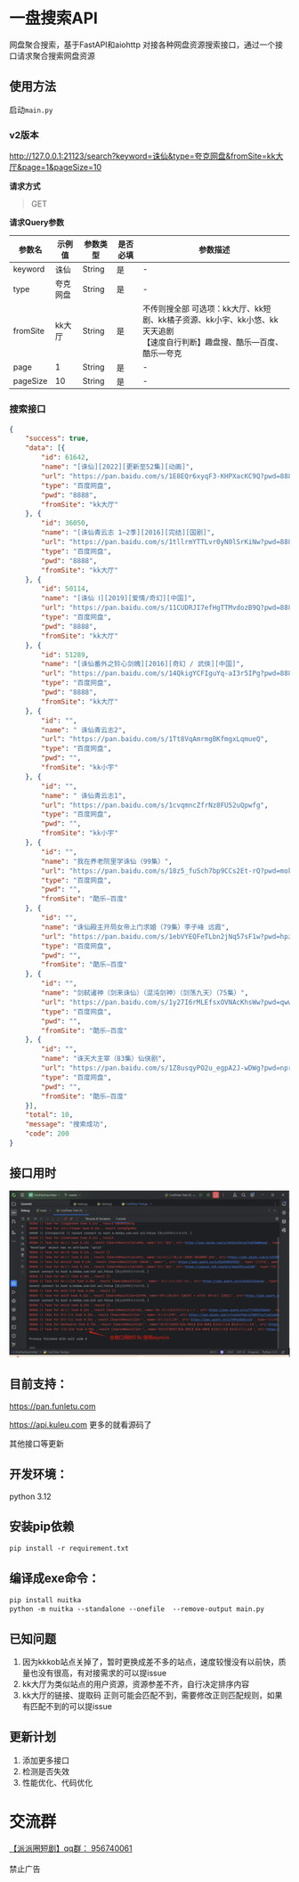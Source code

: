 # 一盘搜索API

网盘聚合搜索，基于FastAPI和aiohttp 对接各种网盘资源搜索接口，通过一个接口请求聚合搜索网盘资源



## 使用方法
启动`main.py`


### v2版本
http://127.0.0.1:21123/search?keyword=诛仙&type=夸克网盘&fromSite=kk大厅&page=1&pageSize=10

**请求方式**

> GET

**请求Query参数**

| 参数名 | 示例值 | 参数类型 | 是否必填 | 参数描述                                                                     |
| --- | --- | ---- | ---- |--------------------------------------------------------------------------|
| keyword | 诛仙 | String | 是 | -                                                                        |
| type | 夸克网盘 | String | 是 | -                                                                        |
| fromSite | kk大厅 | String | 是 | 不传则搜全部 可选项：kk大厅、kk短剧、kk橘子资源、kk小宇、kk小悠、kk天天追剧<br/>【速度自行判断】趣盘搜、酷乐—百度、酷乐—夸克 |
| page | 1 | String | 是 | -                                                                        |
| pageSize | 10 | String | 是 | -                                                                        |

### 搜索接口
```json
{
	"success": true,
	"data": [{
		"id": 61642,
		"name": "[诛仙][2022][更新至52集][动画]",
		"url": "https://pan.baidu.com/s/1E8EQr6xyqF3-KHPXacKC9Q?pwd=8888",
		"type": "百度网盘",
		"pwd": "8888",
		"fromSite": "kk大厅"
	}, {
		"id": 36050,
		"name": "[诛仙青云志 1~2季][2016][完结][国剧]",
		"url": "https://pan.baidu.com/s/1tllrmYTTLvr0yN0lSrKiNw?pwd=8888",
		"type": "百度网盘",
		"pwd": "8888",
		"fromSite": "kk大厅"
	}, {
		"id": 50114,
		"name": "[诛仙 Ⅰ][2019][爱情/奇幻][中国]",
		"url": "https://pan.baidu.com/s/11CUDRJI7efHgTTMvdozB9Q?pwd=8888",
		"type": "百度网盘",
		"pwd": "8888",
		"fromSite": "kk大厅"
	}, {
		"id": 51289,
		"name": "[诛仙番外之铃心剑魄][2016][奇幻 / 武侠][中国]",
		"url": "https://pan.baidu.com/s/14QkigYCFIguYq-aI3r5IPg?pwd=8888",
		"type": "百度网盘",
		"pwd": "8888",
		"fromSite": "kk大厅"
	}, {
		"id": "",
		"name": " 诛仙青云志2",
		"url": "https://pan.baidu.com/s/1Tt8VqAmrmgBKfmgxLqmueQ",
		"type": "百度网盘",
		"pwd": "",
		"fromSite": "kk小宇"
	}, {
		"id": "",
		"name": " 诛仙青云志1",
		"url": "https://pan.baidu.com/s/1cvqmncZfrNz8FU52uQpwfg",
		"type": "百度网盘",
		"pwd": "",
		"fromSite": "kk小宇"
	}, {
		"id": "",
		"name": "我在养老院里学诛仙（99集）",
		"url": "https://pan.baidu.com/s/18z5_fuSch7bp9CCs2Et-rQ?pwd=mokc",
		"type": "百度网盘",
		"pwd": "",
		"fromSite": "酷乐—百度"
	}, {
		"id": "",
		"name": "诛仙殿主开局女帝上门求婚（79集）李子峰 远霞",
		"url": "https://pan.baidu.com/s/1ebVYEQFeTLbn2jNq57sF1w?pwd=hpzr",
		"type": "百度网盘",
		"pwd": "",
		"fromSite": "酷乐—百度"
	}, {
		"id": "",
		"name": "剑弑诸神（剑来诛仙）（混沌剑神）（剑荡九天）（75集）",
		"url": "https://pan.baidu.com/s/1y27I6rMLEfsxOVNAcKhsWw?pwd=qwwb",
		"type": "百度网盘",
		"pwd": "",
		"fromSite": "酷乐—百度"
	}, {
		"id": "",
		"name": "诛天大主宰（83集）仙侠剧",
		"url": "https://pan.baidu.com/s/1Z8usqyPO2u_egpA2J-wDWg?pwd=npri",
		"type": "百度网盘",
		"pwd": "",
		"fromSite": "酷乐—百度"
	}],
	"total": 10,
	"message": "搜索成功",
	"code": 200
}
```
## 接口用时
![接口用时](/docs/微信图片_20250403153222.png)

## 目前支持：
https://pan.funletu.com

https://api.kuleu.com
更多的就看源码了


其他接口等更新

##  开发环境：

python 3.12


## 安装pip依赖

```
pip install -r requirement.txt
```

## 编译成exe命令：

```
pip install nuitka 
python -m nuitka --standalone --onefile  --remove-output main.py
```
## 已知问题
1. 因为kkkob站点关掉了，暂时更换成差不多的站点，速度较慢没有以前快，质量也没有很高，有对接需求的可以提issue
2. kk大厅为类似站点的用户资源，资源参差不齐，自行决定排序内容
3. kk大厅的链接、提取码 正则可能会匹配不到，需要修改正则匹配规则，如果有匹配不到的可以提issue

## 更新计划
1. 添加更多接口
2. 检测是否失效
3. 性能优化、代码优化

# 交流群
[【派派圈短剧】qq群： 956740061](https://qm.qq.com/q/9yOkycLpIs) 
<br><br>
禁止广告
